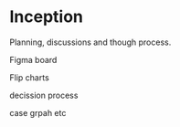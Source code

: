 # Inception

Planning, discussions and though process.

Figma board

Flip charts

decission process

case grpah etc